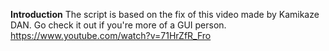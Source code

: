 **Introduction**
The script is based on the fix of this video made by Kamikaze DAN. Go check it out if you're more of a GUI person.
<br>
https://www.youtube.com/watch?v=71HrZfR_Fro
